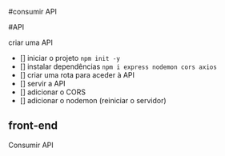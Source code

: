#consumir API

#API

criar uma API
- [] iniciar o projeto `npm init -y`
- [] instalar dependências `npm i express nodemon cors axios`
- [] criar uma rota para aceder à API
- [] servir a API 
- [] adicionar o CORS
- [] adicionar o nodemon (reiniciar o servidor)

## front-end
Consumir API
